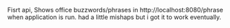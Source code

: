 Fisrt api, Shows office buzzwords/phrases in http://localhost:8080/phrase when application is run. had a little mishaps but i got it to work eventually.
